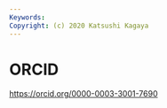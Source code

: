 ```yaml
---
Keywords:
Copyright: (c) 2020 Katsushi Kagaya
---
```


# ORCID
https://orcid.org/0000-0003-3001-7690


